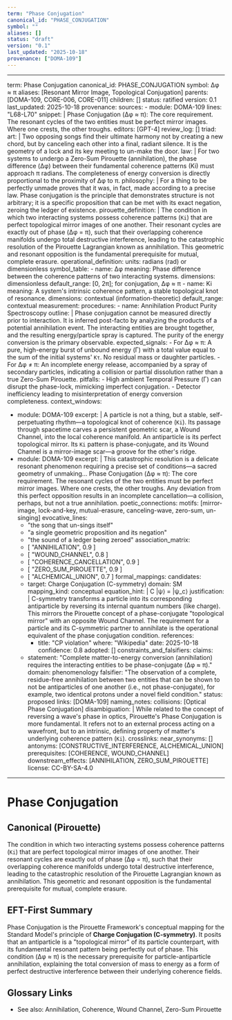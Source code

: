 ```yaml
---
term: "Phase Conjugation"
canonical_id: "PHASE_CONJUGATION"
symbol: ""
aliases: []
status: "draft"
version: "0.1"
last_updated: "2025-10-18"
provenance: ["DOMA-109"]
---
```


---
term: Phase Conjugation
canonical_id: PHASE_CONJUGATION
symbol: Δφ ≈ π
aliases: [Resonant Mirror Image, Topological Conjugation]
parents: [DOMA-109, CORE-006, CORE-011]
children: []
status: ratified
version: 0.1
last_updated: 2025-10-18
provenance:
  sources:
    - module: DOMA-109
      lines: "L68-L70"
      snippet: |
        Phase Conjugation (Δφ ≈ π): The core requirement. The resonant cycles of the two entities must be perfect mirror images. Where one crests, the other troughs.
  editors: [GPT-4]
  review_log: []
triad:
  art: |
    Two opposing songs find their ultimate harmony not by creating a new chord, but by canceling each other into a final, radiant silence. It is the geometry of a lock and its key meeting to un-make the door.
  law: |
    For two systems to undergo a Zero-Sum Pirouette (annihilation), the phase difference (Δφ) between their fundamental coherence patterns (Ki) must approach π radians. The completeness of energy conversion is directly proportional to the proximity of Δφ to π.
  philosophy: |
    For a thing to be perfectly unmade proves that it was, in fact, made according to a precise law. Phase conjugation is the principle that demonstrates structure is not arbitrary; it is a specific proposition that can be met with its exact negation, zeroing the ledger of existence.
pirouette_definition: |
  The condition in which two interacting systems possess coherence patterns (`Ki`) that are perfect topological mirror images of one another. Their resonant cycles are exactly out of phase (Δφ = π), such that their overlapping coherence manifolds undergo total destructive interference, leading to the catastrophic resolution of the Pirouette Lagrangian known as annihilation. This geometric and resonant opposition is the fundamental prerequisite for mutual, complete erasure.
operational_definition:
  units: radians (rad) or dimensionless
  symbol_table:
    - name: Δφ
      meaning: Phase difference between the coherence patterns of two interacting systems.
      dimensions: dimensionless
      default_range: [0, 2π]; for conjugation, Δφ ≈ π
    - name: Ki
      meaning: A system's intrinsic coherence pattern, a stable topological knot of resonance.
      dimensions: contextual (information-theoretic)
      default_range: contextual
  measurement:
    procedures:
      - name: Annihilation Product Purity Spectroscopy
        outline: |
          Phase conjugation cannot be measured directly prior to interaction. It is inferred post-facto by analyzing the products of a potential annihilation event. The interacting entities are brought together, and the resulting energy/particle spray is captured. The purity of the energy conversion is the primary observable.
        expected_signals:
          - For Δφ ≈ π: A pure, high-energy burst of unbound energy (Γ) with a total value equal to the sum of the initial systems' `Kτ`. No residual mass or daughter particles.
          - For Δφ ≠ π: An incomplete energy release, accompanied by a spray of secondary particles, indicating a collision or partial dissolution rather than a true Zero-Sum Pirouette.
        pitfalls:
          - High ambient Temporal Pressure (Γ) can disrupt the phase-lock, mimicking imperfect conjugation.
          - Detector inefficiency leading to misinterpretation of energy conversion completeness.
context_windows:
  - module: DOMA-109
    excerpt: |
      A particle is not a thing, but a stable, self-perpetuating rhythm—a topological knot of coherence (`Ki`). Its passage through spacetime carves a persistent geometric scar, a Wound Channel, into the local coherence manifold. An antiparticle is its perfect topological mirror. Its `Ki` pattern is phase-conjugate, and its Wound Channel is a mirror-image scar—a groove for the other's ridge.
  - module: DOMA-109
    excerpt: |
      This catastrophic resolution is a delicate resonant phenomenon requiring a precise set of conditions—a sacred geometry of unmaking... Phase Conjugation (Δφ ≈ π): The core requirement. The resonant cycles of the two entities must be perfect mirror images. Where one crests, the other troughs. Any deviation from this perfect opposition results in an incomplete cancellation—a collision, perhaps, but not a true annihilation.
poetic_connections:
  motifs: [mirror-image, lock-and-key, mutual-erasure, canceling-wave, zero-sum, un-singing]
  evocative_lines:
    - "the song that un-sings itself"
    - "a single geometric proposition and its negation"
    - "the sound of a ledger being zeroed"
  association_matrix:
    - [ "ANNIHILATION", 0.9 ]
    - [ "WOUND_CHANNEL", 0.8 ]
    - [ "COHERENCE_CANCELLATION", 0.9 ]
    - [ "ZERO_SUM_PIROUETTE", 0.9 ]
    - [ "ALCHEMICAL_UNION", 0.7 ]
formal_mappings:
  candidates:
    - target: Charge Conjugation (C-symmetry)
      domain: SM
      mapping_kind: conceptual
      equation_hint: |
        C |ψ⟩ = |ψ_c⟩
      justification: |
        C-symmetry transforms a particle into its corresponding antiparticle by reversing its internal quantum numbers (like charge). This mirrors the Pirouette concept of a phase-conjugate "topological mirror" with an opposite Wound Channel. The requirement for a particle and its C-symmetric partner to annihilate is the operational equivalent of the phase conjugation condition.
      references:
        - title: "CP violation"
          where: "Wikipedia"
          date: 2025-10-18
      confidence: 0.8
  adopted: []
constraints_and_falsifiers:
  claims:
    - statement: "Complete matter-to-energy conversion (annihilation) requires the interacting entities to be phase-conjugate (Δφ ≈ π)."
      domain: phenomenology
      falsifier: "The observation of a complete, residue-free annihilation between two entities that can be shown to not be antiparticles of one another (i.e., not phase-conjugate), for example, two identical protons under a novel field condition."
      status: proposed
      links: [DOMA-109]
naming_notes:
  collisions: [Optical Phase Conjugation]
  disambiguation: |
    While related to the concept of reversing a wave's phase in optics, Pirouette's Phase Conjugation is more fundamental. It refers not to an external process acting on a wavefront, but to an intrinsic, defining property of matter's underlying coherence pattern (`Ki`).
crosslinks:
  near_synonyms: []
  antonyms: [CONSTRUCTIVE_INTERFERENCE, ALCHEMICAL_UNION]
  prerequisites: [COHERENCE, WOUND_CHANNEL]
  downstream_effects: [ANNIHILATION, ZERO_SUM_PIROUETTE]
license: CC-BY-SA-4.0
---

# Phase Conjugation

## Canonical (Pirouette)
The condition in which two interacting systems possess coherence patterns (`Ki`) that are perfect topological mirror images of one another. Their resonant cycles are exactly out of phase (Δφ = π), such that their overlapping coherence manifolds undergo total destructive interference, leading to the catastrophic resolution of the Pirouette Lagrangian known as annihilation. This geometric and resonant opposition is the fundamental prerequisite for mutual, complete erasure.

## EFT-First Summary
Phase Conjugation is the Pirouette Framework's conceptual mapping for the Standard Model's principle of **Charge Conjugation (C-symmetry)**. It posits that an antiparticle is a "topological mirror" of its particle counterpart, with its fundamental resonant pattern being perfectly out of phase. This condition (Δφ ≈ π) is the necessary prerequisite for particle-antiparticle annihilation, explaining the total conversion of mass to energy as a form of perfect destructive interference between their underlying coherence fields.

## Glossary Links
- See also: Annihilation, Coherence, Wound Channel, Zero-Sum Pirouette